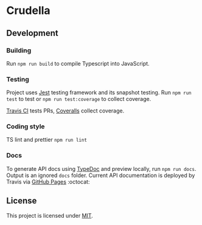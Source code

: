 # Crudella

## Development

### Building

Run `npm run build` to compile Typescript into JavaScript.

### Testing

Project uses [Jest](https://jestjs.io) testing framework and its snapshot testing.
Run `npm run test` to test or `npm run test:coverage` to collect coverage.

[Travis CI](https://travis-ci.com/AckeeCZ/crudella) tests PRs, [Coveralls](https://coveralls.io/github/AckeeCZ/crudella?branch=master) collect coverage.

### Coding style

TS lint and prettier
`npm run lint`

### Docs

To generate API docs using [TypeDoc](https://typedoc.org/) and preview locally, run `npm run docs`.
Output is an ignored `docs` folder.
Current API documentation is deployed by Travis via [GitHub Pages](https://pages.github.com/) :octocat:


## License

This project is licensed under [MIT](./LICENSE).
